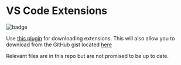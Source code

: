 # VS Code Extensions

![badge](https://img.shields.io/badge/last%20updated-03%2F18%2F2019-blue.svg)

Use [this plugin](https://marketplace.visualstudio.com/items?itemName=Shan.code-settings-sync) for downloading extensions. This will also allow you to download from the GitHub gist located [here](https://gist.github.com/andrewmcodes/a1e505131c4102f1c045830eb704989a)

Relevant files are in this repo but are not promised to be up to date.
